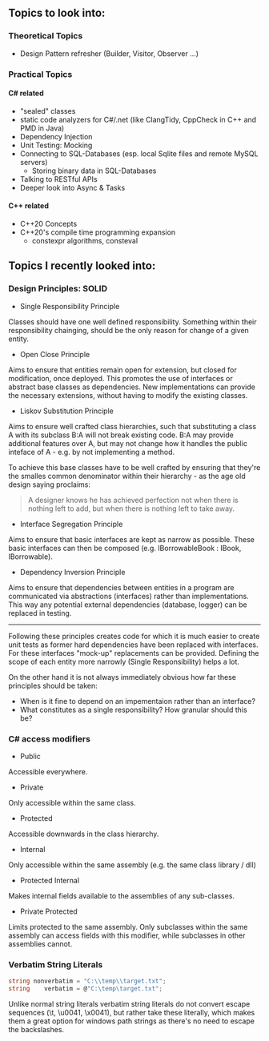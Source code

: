 ## Topics to look into:

### Theoretical Topics

* Design Pattern refresher (Builder, Visitor, Observer ...)

### Practical Topics

#### C# related

* "sealed" classes
* static code analyzers for C#/.net (like ClangTidy, CppCheck in C++ and PMD in Java)
* Dependency Injection
* Unit Testing: Mocking
* Connecting to SQL-Databases (esp. local Sqlite files and remote MySQL servers)
  - Storing binary data in SQL-Databases
* Talking to RESTful APIs
* Deeper look into Async & Tasks

#### C++ related

* C++20 Concepts
* C++20's compile time programming expansion
  - constexpr algorithms, consteval


## Topics I recently looked into:

### Design Principles: SOLID
* Single Responsibility Principle

Classes should have one well defined responsibility. Something within their responsibility chainging, should be the only reason for change of a given entity.

* Open Close Principle

Aims to ensure that entities remain open for extension, but closed for modification, once deployed. This promotes the use of interfaces or abstract base classes as dependencies. New implementations can provide the necessary extensions, without having to modify the existing classes.

* Liskov Substitution Principle 

Aims to ensure well crafted class hierarchies, such that substituting a class A with its subclass B:A will not break existing code. B:A may provide additional features over A, but may not change how it handles the public inteface of A - e.g. by not implementing a method.

To achieve this base classes have to be well crafted by ensuring that they're the smalles common denominator within their hierarchy - as the age old design saying proclaims:

> A designer knows he has achieved perfection not when there is nothing left to add, but when there is nothing left to take away.


* Interface Segregation Principle

Aims to ensure that basic interfaces are kept as narrow as possible. These basic interfaces can then be composed (e.g. IBorrowableBook : IBook, IBorrowable).

* Dependency Inversion Principle

Aims to ensure that dependencies between entities in a program are communicated via abstractions (interfaces) rather than implementations. This way any potential external dependencies (database, logger) can be replaced in testing.

---

Following these principles creates code for which it is much easier to create unit tests as former hard dependencies have been replaced with interfaces. For these interfaces "mock-up" replacements can be provided. Defining the scope of each entity more narrowly (Single Responsibility) helps a lot. 

On the other hand it is not always immediately obvious how far these principles should be taken: 
- When is it fine to depend on an impementaion rather than an interface?
- What constitutes as a single responsibility? How granular should this be?

### C# access modifiers

* Public

Accessible everywhere.

* Private

Only accessible within the same class.

* Protected

Accessible downwards in the class hierarchy.

* Internal

Only accessible within the same assembly (e.g. the same class library / dll)

* Protected Internal

Makes internal fields available to the assemblies of any sub-classes.

* Private Protected

Limits protected to the same assembly. Only subclasses within the same assembly can access fields with this modifier, while subclasses in other assemblies cannot.

### Verbatim String Literals

```c#
string nonverbatim = "C:\\temp\\target.txt";
string    verbatim = @"C:\temp\target.txt";
```

Unlike normal string literals verbatim string literals do not convert escape sequences (\t, \u0041, \x0041), but rather take these literally, which makes them a great option for windows path strings as there's no need to escape the backslashes.